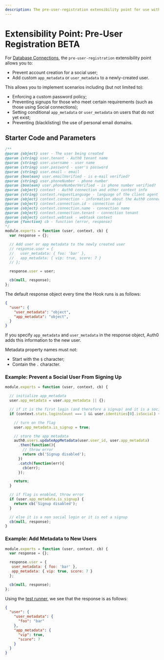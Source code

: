 ```yaml
---
description: The pre-user-registration extensibility point for use with Hooks
---
```


# Extensibility Point: Pre-User Registration&nbsp;<span class="btn btn-primary btn-sm">BETA</span>

For [Database Connections](/connections/database), the `pre-user-registration` extensibility point allows you to:

* Prevent account creation for a social user;
* Add custom `app_metadata` or `user_metadata` to a newly-created user.

This allows you to implement scenarios including (but not limited to):

* Enforcing a custom password policy;
* Preventing signups for those who meet certain requirements (such as those using Social connections);
* Setting conditional `app_metadata` or `user_metadata` on users that do not yet exist;
* Preventing (blacklisting) the use of personal email domains.

## Starter Code and Parameters

```js
/**
@param {object} user - The user being created
@param {string} user.tenant - Auth0 tenant name
@param {string} user.username - user name
@param {string} user.password - user's password
@param {string} user.email - email
@param {boolean} user.emailVerified - is e-mail verified?
@param {string} user.phoneNumber - phone number
@param {boolean} user.phoneNumberVerified - is phone number verified?
@param {object} context - Auth0 connection and other context info
@param {string} context.requestLanguage - language of the client agent
@param {object} context.connection - information about the Auth0 connection
@param {object} context.connection.id - connection id
@param {object} context.connection.name - connection name
@param {object} context.connection.tenant - connection tenant
@param {object} context.webtask - webtask context
@param {function} cb - function (error, response)
*/
module.exports = function (user, context, cb) {
  var response = {};

  // Add user or app metadata to the newly created user
  // response.user = {
  //   user_metadata: { foo: 'bar' },
  //   app_metadata: { vip: true, score: 7 }
  // };

  response.user = user;

  cb(null, response);
};
```

The default response object every time the Hook runs is as follows:

```json
{
  "user": {
    "user_metadata": "object",
    "app_metadata": "object",
  }
}
```

If you specify `app_metadata` and `user_metadata` in the response object, Auth0 adds this information to the new user.

Metadata property names must not:

* Start with the `$` character;
* Contain the `.` character.

### Example: Prevent a Social User From Signing Up

```js
module.exports = function (user, context, cb) {

  // initialize app_metadata
  user.app_metadata = user.app_metadata || {};

  // if it is the first login (and therefore a signup) and it is a social login
  if (context.stats.loginsCount === 1 && user.identities[0].isSocial) {

    // turn on the flag
    user.app_metadata.is_signup = true;

    // store the app_metadata
    auth0.users.updateAppMetadata(user.user_id, user.app_metadata)
      .then(function(){
        // throw error
        return cb('Signup disabled');
      })
      .catch(function(err){
        cb(err);
      });

    return;
  }

  // if flag is enabled, throw error
  if (user.app_metadata.is_signup) {
    return cb('Signup disabled');
  }

  // else it is a non social login or it is not a signup
  cb(null, response);
}
```

### Example: Add Metadata to New Users

```js
module.exports = function (user, context, cb) {
  var response = {};

  response.user = {
   user_metadata: { foo: 'bar' },
   app_metadata: { vip: true, score: 7 }
  };

  cb(null, response);
};
```

Using the [test runner](https://webtask.io/docs/editor/runner), we see that the response is as follows:

```json
{
  "user": {
    "user_metadata": {
      "foo": "bar"
    },
    "app_metadata": {
      "vip": true,
      "score": 7
    }
  }
}
```
